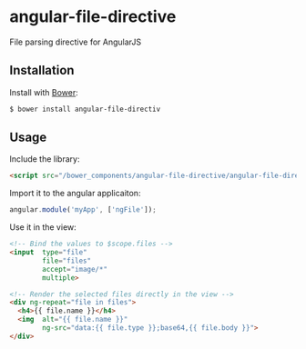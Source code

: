 angular-file-directive
===========================

File parsing directive for AngularJS

## Installation

Install with [Bower](http://bower.io/):
```bash
$ bower install angular-file-directiv
```

## Usage

Include the library:
```html
<script src="/bower_components/angular-file-directive/angular-file-directive.js"></script>
```

Import it to the angular applicaiton:
```javascript
angular.module('myApp', ['ngFile']);
```

Use it in the view:
```html
<!-- Bind the values to $scope.files -->
<input  type="file"
        file="files"
        accept="image/*"
        multiple>

<!-- Render the selected files directly in the view -->
<div ng-repeat="file in files">
  <h4>{{ file.name }}</h4>
  <img  alt="{{ file.name }}"
        ng-src="data:{{ file.type }};base64,{{ file.body }}">
</div>
```